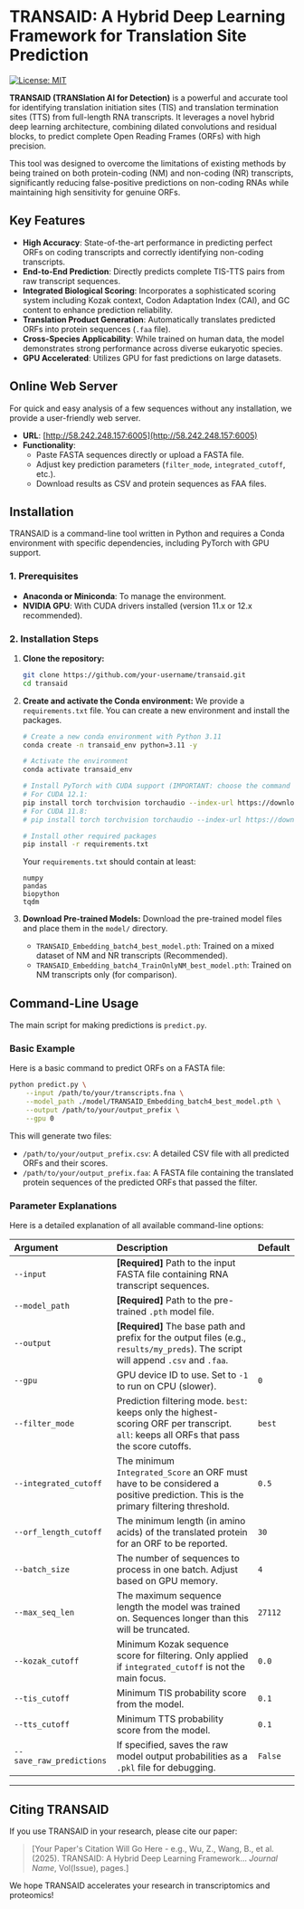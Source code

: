# TRANSAID: A Hybrid Deep Learning Framework for Translation Site Prediction

[![License: MIT](https://img.shields.io/badge/License-MIT-yellow.svg)](https://opensource.org/licenses/MIT)

**TRANSAID (TRANSlation AI for Detection)** is a powerful and accurate tool for identifying translation initiation sites (TIS) and translation termination sites (TTS) from full-length RNA transcripts. It leverages a novel hybrid deep learning architecture, combining dilated convolutions and residual blocks, to predict complete Open Reading Frames (ORFs) with high precision.

This tool was designed to overcome the limitations of existing methods by being trained on both protein-coding (NM) and non-coding (NR) transcripts, significantly reducing false-positive predictions on non-coding RNAs while maintaining high sensitivity for genuine ORFs.

## Key Features

-   **High Accuracy**: State-of-the-art performance in predicting perfect ORFs on coding transcripts and correctly identifying non-coding transcripts.
-   **End-to-End Prediction**: Directly predicts complete TIS-TTS pairs from raw transcript sequences.
-   **Integrated Biological Scoring**: Incorporates a sophisticated scoring system including Kozak context, Codon Adaptation Index (CAI), and GC content to enhance prediction reliability.
-   **Translation Product Generation**: Automatically translates predicted ORFs into protein sequences (`.faa` file).
-   **Cross-Species Applicability**: While trained on human data, the model demonstrates strong performance across diverse eukaryotic species.
-   **GPU Accelerated**: Utilizes GPU for fast predictions on large datasets.

## Online Web Server

For quick and easy analysis of a few sequences without any installation, we provide a user-friendly web server.

-   **URL**: [http://58.242.248.157:6005](http://58.242.248.157:6005)  
-   **Functionality**:
    -   Paste FASTA sequences directly or upload a FASTA file.
    -   Adjust key prediction parameters (`filter_mode`, `integrated_cutoff`, etc.).
    -   Download results as CSV and protein sequences as FAA files.

## Installation

TRANSAID is a command-line tool written in Python and requires a Conda environment with specific dependencies, including PyTorch with GPU support.

### 1. Prerequisites

-   **Anaconda or Miniconda**: To manage the environment.
-   **NVIDIA GPU**: With CUDA drivers installed (version 11.x or 12.x recommended).

### 2. Installation Steps

1.  **Clone the repository:**
    ```bash
    git clone https://github.com/your-username/transaid.git
    cd transaid
    ```

2.  **Create and activate the Conda environment:**
    We provide a `requirements.txt` file. You can create a new environment and install the packages.

    ```bash
    # Create a new conda environment with Python 3.11
    conda create -n transaid_env python=3.11 -y

    # Activate the environment
    conda activate transaid_env

    # Install PyTorch with CUDA support (IMPORTANT: choose the command that matches your CUDA version)
    # For CUDA 12.1:
    pip install torch torchvision torchaudio --index-url https://download.pytorch.org/whl/cu121
    # For CUDA 11.8:
    # pip install torch torchvision torchaudio --index-url https://download.pytorch.org/whl/cu118

    # Install other required packages
    pip install -r requirements.txt
    ```
    Your `requirements.txt` should contain at least:
    ```
    numpy
    pandas
    biopython
    tqdm
    ```

3.  **Download Pre-trained Models:**
    Download the pre-trained model files and place them in the `model/` directory.
    -   `TRANSAID_Embedding_batch4_best_model.pth`: Trained on a mixed dataset of NM and NR transcripts (Recommended).
    -   `TRANSAID_Embedding_batch4_TrainOnlyNM_best_model.pth`: Trained on NM transcripts only (for comparison).

## Command-Line Usage

The main script for making predictions is `predict.py`.

### Basic Example

Here is a basic command to predict ORFs on a FASTA file:

```bash
python predict.py \
    --input /path/to/your/transcripts.fna \
    --model_path ./model/TRANSAID_Embedding_batch4_best_model.pth \
    --output /path/to/your/output_prefix \
    --gpu 0
```

This will generate two files:
-   `/path/to/your/output_prefix.csv`: A detailed CSV file with all predicted ORFs and their scores.
-   `/path/to/your/output_prefix.faa`: A FASTA file containing the translated protein sequences of the predicted ORFs that passed the filter.

### Parameter Explanations

Here is a detailed explanation of all available command-line options:

| Argument | Description | Default |
| :--- | :--- | :--- |
| `--input` | **[Required]** Path to the input FASTA file containing RNA transcript sequences. | |
| `--model_path`| **[Required]** Path to the pre-trained `.pth` model file. | |
| `--output` | **[Required]** The base path and prefix for the output files (e.g., `results/my_preds`). The script will append `.csv` and `.faa`.| |
| `--gpu` | GPU device ID to use. Set to `-1` to run on CPU (slower). | `0` |
| `--filter_mode` | Prediction filtering mode. `best`: keeps only the highest-scoring ORF per transcript. `all`: keeps all ORFs that pass the score cutoffs. | `best` |
| `--integrated_cutoff` | The minimum `Integrated_Score` an ORF must have to be considered a positive prediction. This is the primary filtering threshold. | `0.5` |
| `--orf_length_cutoff`| The minimum length (in amino acids) of the translated protein for an ORF to be reported. | `30` |
| `--batch_size`| The number of sequences to process in one batch. Adjust based on GPU memory. | `4` |
| `--max_seq_len` | The maximum sequence length the model was trained on. Sequences longer than this will be truncated. | `27112` |
| `--kozak_cutoff`| Minimum Kozak sequence score for filtering. Only applied if `integrated_cutoff` is not the main focus. | `0.0` |
| `--tis_cutoff`| Minimum TIS probability score from the model. | `0.1` |
| `--tts_cutoff`| Minimum TTS probability score from the model. | `0.1` |
| `--save_raw_predictions`| If specified, saves the raw model output probabilities as a `.pkl` file for debugging. | `False` |

---

## Citing TRANSAID

If you use TRANSAID in your research, please cite our paper:

> [Your Paper's Citation Will Go Here - e.g., Wu, Z., Wang, B., et al. (2025). TRANSAID: A Hybrid Deep Learning Framework... *Journal Name*, Vol(Issue), pages.]

We hope TRANSAID accelerates your research in transcriptomics and proteomics!
